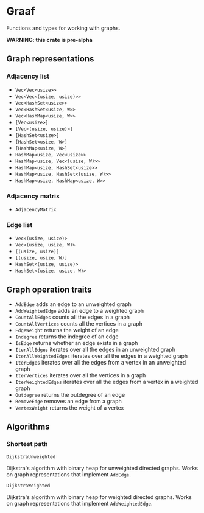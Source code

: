 # Graaf

Functions and types for working with graphs.

**WARNING: this crate is pre-alpha**

## Graph representations

### Adjacency list

- `Vec<Vec<usize>>`
- `Vec<Vec<(usize, usize)>>`
- `Vec<HashSet<usize>>`
- `Vec<HashSet<usize, W>>`
- `Vec<HashMap<usize, W>>`
- `[Vec<usize>]`
- `[Vec<(usize, usize)>]`
- `[HashSet<usize>]`
- `[HashSet<usize, W>]`
- `[HashMap<usize, W>]`
- `HashMap<usize, Vec<usize>>`
- `HashMap<usize, Vec<(usize, W)>>`
- `HashMap<usize, HashSet<usize>>`
- `HashMap<usize, HashSet<(usize, W)>>`
- `HashMap<usize, HashMap<usize, W>>`

### Adjacency matrix

- `AdjacencyMatrix`

### Edge list

- `Vec<(usize, usize)>`
- `Vec<(usize, usize, W)>`
- `[(usize, usize)]`
- `[(usize, usize, W)]`
- `HashSet<(usize, usize)>`
- `HashSet<(usize, usize, W)>`

## Graph operation traits

- `AddEdge` adds an edge to an unweighted graph
- `AddWeightedEdge` adds an edge to a weighted graph
- `CountAllEdges` counts all the edges in a graph
- `CountAllVertices` counts all the vertices in a graph
- `EdgeWeight` returns the weight of an edge
- `Indegree` returns the indegree of an edge
- `IsEdge` returns whether an edge exists in a graph
- `IterAllEdges` iterates over all the edges in an unweighted graph
- `IterAllWeightedEdges` iterates over all the edges in a weighted graph
- `IterEdges` iterates over all the edges from a vertex in an unweighted graph
- `IterVertices` iterates over all the vertices in a graph
- `IterWeightedEdges` iterates over all the edges from a vertex in a weighted graph
- `Outdegree` returns the outdegree of an edge
- `RemoveEdge` removes an edge from a graph
- `VertexWeight` returns the weight of a vertex

## Algorithms

### Shortest path

`DijkstraUnweighted`

Dijkstra's algorithm with binary heap for unweighted directed graphs. Works on graph representations that implement `AddEdge`.

`DijkstraWeighted`

Dijkstra's algorithm with binary heap for weighted directed graphs. Works on graph representations that implement `AddWeightedEdge`.
